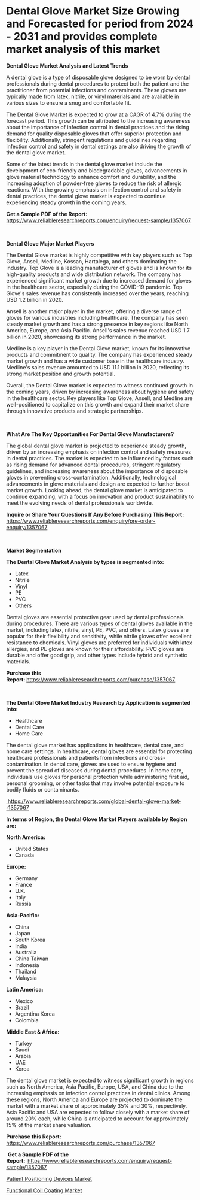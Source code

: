 <p><h1>Dental Glove Market Size Growing and Forecasted for period from 2024 - 2031 and provides complete market analysis of this market</h1></p><p><strong>Dental Glove Market Analysis and Latest Trends</strong></p>
<p><p>A dental glove is a type of disposable glove designed to be worn by dental professionals during dental procedures to protect both the patient and the practitioner from potential infections and contaminants. These gloves are typically made from latex, nitrile, or vinyl materials and are available in various sizes to ensure a snug and comfortable fit.</p><p>The Dental Glove Market is expected to grow at a CAGR of 4.7% during the forecast period. This growth can be attributed to the increasing awareness about the importance of infection control in dental practices and the rising demand for quality disposable gloves that offer superior protection and flexibility. Additionally, stringent regulations and guidelines regarding infection control and safety in dental settings are also driving the growth of the dental glove market.</p><p>Some of the latest trends in the dental glove market include the development of eco-friendly and biodegradable gloves, advancements in glove material technology to enhance comfort and durability, and the increasing adoption of powder-free gloves to reduce the risk of allergic reactions. With the growing emphasis on infection control and safety in dental practices, the dental glove market is expected to continue experiencing steady growth in the coming years.</p></p>
<p><strong>Get a Sample PDF of the Report:&nbsp;</strong> <a href="https://www.reliableresearchreports.com/enquiry/request-sample/1357067">https://www.reliableresearchreports.com/enquiry/request-sample/1357067</a></p>
<p>&nbsp;</p>
<p><strong>Dental Glove Major Market Players</strong></p>
<p><p>The Dental Glove market is highly competitive with key players such as Top Glove, Ansell, Medline, Kossan, Hartalega, and others dominating the industry. Top Glove is a leading manufacturer of gloves and is known for its high-quality products and wide distribution network. The company has experienced significant market growth due to increased demand for gloves in the healthcare sector, especially during the COVID-19 pandemic. Top Glove's sales revenue has consistently increased over the years, reaching USD 1.2 billion in 2020.</p><p>Ansell is another major player in the market, offering a diverse range of gloves for various industries including healthcare. The company has seen steady market growth and has a strong presence in key regions like North America, Europe, and Asia Pacific. Ansell's sales revenue reached USD 1.7 billion in 2020, showcasing its strong performance in the market.</p><p>Medline is a key player in the Dental Glove market, known for its innovative products and commitment to quality. The company has experienced steady market growth and has a wide customer base in the healthcare industry. Medline's sales revenue amounted to USD 11.1 billion in 2020, reflecting its strong market position and growth potential.</p><p>Overall, the Dental Glove market is expected to witness continued growth in the coming years, driven by increasing awareness about hygiene and safety in the healthcare sector. Key players like Top Glove, Ansell, and Medline are well-positioned to capitalize on this growth and expand their market share through innovative products and strategic partnerships.</p></p>
<p>&nbsp;</p>
<p><strong>What Are The Key Opportunities For Dental Glove Manufacturers?</strong></p>
<p><p>The global dental glove market is projected to experience steady growth, driven by an increasing emphasis on infection control and safety measures in dental practices. The market is expected to be influenced by factors such as rising demand for advanced dental procedures, stringent regulatory guidelines, and increasing awareness about the importance of disposable gloves in preventing cross-contamination. Additionally, technological advancements in glove materials and design are expected to further boost market growth. Looking ahead, the dental glove market is anticipated to continue expanding, with a focus on innovation and product sustainability to meet the evolving needs of dental professionals worldwide.</p></p>
<p><strong>Inquire or Share Your Questions If Any Before Purchasing This Report:</strong> <a href="https://www.reliableresearchreports.com/enquiry/pre-order-enquiry/1357067">https://www.reliableresearchreports.com/enquiry/pre-order-enquiry/1357067</a></p>
<p>&nbsp;</p>
<p><strong>Market Segmentation</strong></p>
<p><strong>The Dental Glove Market Analysis by types is segmented into:</strong></p>
<p><ul><li>Latex</li><li>Nitrile</li><li>Vinyl</li><li>PE</li><li>PVC</li><li>Others</li></ul></p>
<p><p>Dental gloves are essential protective gear used by dental professionals during procedures. There are various types of dental gloves available in the market, including latex, nitrile, vinyl, PE, PVC, and others. Latex gloves are popular for their flexibility and sensitivity, while nitrile gloves offer excellent resistance to chemicals. Vinyl gloves are preferred for individuals with latex allergies, and PE gloves are known for their affordability. PVC gloves are durable and offer good grip, and other types include hybrid and synthetic materials.</p></p>
<p><strong>Purchase this Report:&nbsp;</strong><a href="https://www.reliableresearchreports.com/purchase/1357067">https://www.reliableresearchreports.com/purchase/1357067</a></p>
<p>&nbsp;</p>
<p><strong>The Dental Glove Market Industry Research by Application is segmented into:</strong></p>
<p><ul><li>Healthcare</li><li>Dental Care</li><li>Home Care</li></ul></p>
<p><p>The dental glove market has applications in healthcare, dental care, and home care settings. In healthcare, dental gloves are essential for protecting healthcare professionals and patients from infections and cross-contamination. In dental care, gloves are used to ensure hygiene and prevent the spread of diseases during dental procedures. In home care, individuals use gloves for personal protection while administering first aid, personal grooming, or other tasks that may involve potential exposure to bodily fluids or contaminants.</p></p>
<p><a href="https://www.reliableresearchreports.com/global-dental-glove-market-r1357067">&nbsp;https://www.reliableresearchreports.com/global-dental-glove-market-r1357067</a></p>
<p><strong>In terms of Region, the Dental Glove Market Players available by Region are:</strong></p>
<p>
    <p> <strong> North America: </strong>
        <ul>
            <li>United States</li>
            <li>Canada</li>
        </ul>
        </p> 
    <p> <strong> Europe: </strong>
        <ul>
            <li>Germany</li>
            <li>France</li>
            <li>U.K.</li>
            <li>Italy</li>
            <li>Russia</li>
        </ul>
        </p> 
    <p> <strong> Asia-Pacific: </strong>
        <ul>
            <li>China</li>
            <li>Japan</li>
            <li>South Korea</li>
            <li>India</li>
            <li>Australia</li>
            <li>China Taiwan</li>
            <li>Indonesia</li>
            <li>Thailand</li>
            <li>Malaysia</li>
        </ul>
        </p> 
    <p> <strong> Latin America: </strong>
        <ul>
            <li>Mexico</li>
            <li>Brazil</li>
            <li>Argentina Korea</li>
            <li>Colombia</li>
        </ul>
        </p> 
    <p> <strong> Middle East & Africa: </strong>
        <ul>
            <li>Turkey</li>
            <li>Saudi</li>
            <li>Arabia</li>
            <li>UAE</li>
            <li>Korea</li>
        </ul>
    </p>
    </p>
<p><p>The dental glove market is expected to witness significant growth in regions such as North America, Asia Pacific, Europe, USA, and China due to the increasing emphasis on infection control practices in dental clinics. Among these regions, North America and Europe are projected to dominate the market with a market share of approximately 35% and 30%, respectively. Asia Pacific and USA are expected to follow closely with a market share of around 20% each, while China is anticipated to account for approximately 15% of the market share valuation.</p></p>
<p><strong>Purchase this Report: </strong><a href="https://www.reliableresearchreports.com/purchase/1357067">https://www.reliableresearchreports.com/purchase/1357067</a></p>
<p>&nbsp;<strong>Get a Sample PDF of the Report:&nbsp;&nbsp;</strong><a href="https://www.reliableresearchreports.com/enquiry/request-sample/1357067">https://www.reliableresearchreports.com/enquiry/request-sample/1357067</a></p>
<p><strong></strong></p>
<p><p><a href="https://github.com/lbird53714/Market-Research-Report-List-4/blob/main/patient-positioning-devices-market.md">Patient Positioning Devices Market</a></p><p><a href="https://thundering-castanet-c65.notion.site/Functional-Coil-Coating-Market-Competitive-Analysis-Market-Trends-and-Forecast-to-2031-8b0a955b91e34f7aa6d8d8ec04f9a32d">Functional Coil Coating Market</a></p></p>